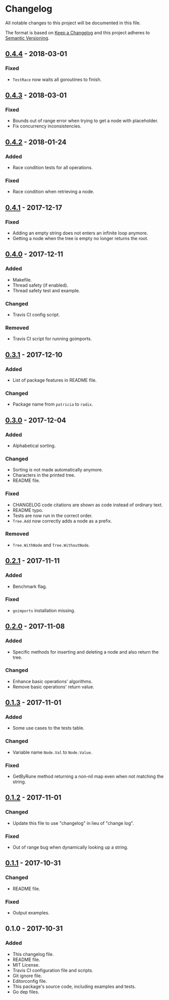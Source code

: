 # Changelog
All notable changes to this project will be documented in this file.

The format is based on [Keep a Changelog](http://keepachangelog.com/en/1.0.0/)
and this project adheres to [Semantic Versioning](http://semver.org/spec/v2.0.0.html).

## [0.4.4] - 2018-03-01
### Fixed
- `TestRace` now waits all goroutines to finish.

## [0.4.3] - 2018-03-01
### Fixed
- Bounds out of range error when trying to get a node with placeholder.
- Fix concurrency inconsistencies.

## [0.4.2] - 2018-01-24
### Added
- Race condition tests for all operations.

### Fixed
- Race condition when retrieving a node.

## [0.4.1] - 2017-12-17
### Fixed
- Adding an empty string does not enters an infinite loop anymore.
- Getting a node when the tree is empty no longer returns the root.

## [0.4.0] - 2017-12-11
### Added
- Makefile.
- Thread safety (if enabled).
- Thread safety test and example.

### Changed
- Travis CI config script.

### Removed
- Travis CI script for running goimports.

## [0.3.1] - 2017-12-10
### Added
- List of package features in README file.

### Changed
- Package name from `patricia` to `radix`.

## [0.3.0] - 2017-12-04
### Added
- Alphabetical sorting.

### Changed
- Sorting is not made automatically anymore.
- Characters in the printed tree.
- README file.

### Fixed
- CHANGELOG code citations are shown as code instead of ordinary text.
- README typo.
- Tests are now run in the correct order.
- `Tree.Add` now correctly adds a node as a prefix.

### Removed
- `Tree.WithNode` and `Tree.WithoutNode`.

## [0.2.1] - 2017-11-11
### Added
- Benchmark flag.

### Fixed
- `goimports` installation missing.

## [0.2.0] - 2017-11-08
### Added
- Specific methods for inserting and deleting a node and also return the tree.

### Changed
- Enhance basic operations' algorithms.
- Remove basic operations' return value.

## [0.1.3] - 2017-11-01
### Added
- Some use cases to the tests table.

### Changed
- Variable name `Node.Val` to `Node.Value`.

### Fixed
- GetByRune method returning a non-nil map even when not matching the string.

## [0.1.2] - 2017-11-01
### Changed
- Update this file to use "changelog" in lieu of "change log".

### Fixed
- Out of range bug when dynamically looking up a string.

## [0.1.1] - 2017-10-31
### Changed
- README file.

### Fixed
- Output examples.

## 0.1.0 - 2017-10-31
### Added
- This changelog file.
- README file.
- MIT License.
- Travis CI configuration file and scripts.
- Git ignore file.
- Editorconfig file.
- This package's source code, including examples and tests.
- Go dep files.

[0.4.4]: https://github.com/gbrlsnchs/radix/compare/v0.4.3...v0.4.4
[0.4.3]: https://github.com/gbrlsnchs/radix/compare/v0.4.2...v0.4.3
[0.4.2]: https://github.com/gbrlsnchs/radix/compare/v0.4.1...v0.4.2
[0.4.1]: https://github.com/gbrlsnchs/radix/compare/v0.4.0...v0.4.1
[0.4.0]: https://github.com/gbrlsnchs/radix/compare/v0.3.1...v0.4.0
[0.3.1]: https://github.com/gbrlsnchs/radix/compare/v0.3.0...v0.3.1
[0.3.0]: https://github.com/gbrlsnchs/radix/compare/v0.2.1...v0.3.0
[0.2.1]: https://github.com/gbrlsnchs/radix/compare/v0.2.0...v0.2.1
[0.2.0]: https://github.com/gbrlsnchs/radix/compare/v0.1.3...v0.2.0
[0.1.3]: https://github.com/gbrlsnchs/radix/compare/v0.1.2...v0.1.3
[0.1.2]: https://github.com/gbrlsnchs/radix/compare/v0.1.1...v0.1.2
[0.1.1]: https://github.com/gbrlsnchs/radix/compare/v0.1.0...v0.1.1

